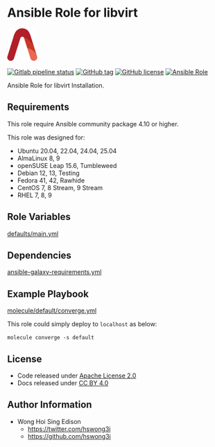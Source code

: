# Ansible Role for libvirt

<a href="https://alvistack.com" title="AlviStack" target="_blank"><img src="/alvistack.svg" height="75" alt="AlviStack"></a>

[![Gitlab pipeline status](https://img.shields.io/gitlab/pipeline/alvistack/ansible-role-libvirt/master)](https://gitlab.com/alvistack/ansible-role-libvirt/-/pipelines)
[![GitHub tag](https://img.shields.io/github/tag/alvistack/ansible-role-libvirt.svg)](https://github.com/alvistack/ansible-role-libvirt/tags)
[![GitHub license](https://img.shields.io/github/license/alvistack/ansible-role-libvirt.svg)](https://github.com/alvistack/ansible-role-libvirt/blob/master/LICENSE)
[![Ansible Role](https://img.shields.io/badge/galaxy-alvistack.libvirt-blue.svg)](https://galaxy.ansible.com/alvistack/libvirt)

Ansible Role for libvirt Installation.

## Requirements

This role require Ansible community package 4.10 or higher.

This role was designed for:

- Ubuntu 20.04, 22.04, 24.04, 25.04
- AlmaLinux 8, 9
- openSUSE Leap 15.6, Tumbleweed
- Debian 12, 13, Testing
- Fedora 41, 42, Rawhide
- CentOS 7, 8 Stream, 9 Stream
- RHEL 7, 8, 9

## Role Variables

[defaults/main.yml](defaults/main.yml)

## Dependencies

[ansible-galaxy-requirements.yml](ansible-galaxy-requirements.yml)

## Example Playbook

[molecule/default/converge.yml](molecule/default/converge.yml)

This role could simply deploy to `localhost` as below:

    molecule converge -s default

## License

- Code released under [Apache License 2.0](LICENSE)
- Docs released under [CC BY 4.0](http://creativecommons.org/licenses/by/4.0/)

## Author Information

- Wong Hoi Sing Edison
  - <https://twitter.com/hswong3i>
  - <https://github.com/hswong3i>
